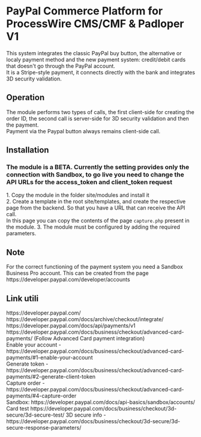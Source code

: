 <h1>PayPal Commerce Platform for ProcessWire CMS/CMF & Padloper V1</h1>
<p>This system integrates the classic PayPal buy button, the alternative or localy payment method and the new payment system: credit/debit cards that doesn't go through the PayPal account.<br>
It is a Stripe-style payment, it connects directly with the bank and integrates 3D security validation.</p>

<h2>Operation</h2>
<p>The module performs two types of calls, the first client-side for creating the order ID, the second call is server-side for 3D security validation and then the payment.<br>
Payment via the Paypal button always remains client-side call.</p>

<h2>Installation</h2>
<h3>The module is a BETA. Currently the setting provides only the connection with Sandbox, to go live you need to change the API URLs for the access_token and client_token request</h3>
<p>
1. Copy the module in the folder site/modules and install it<br>
2. Create a template in the root site/templates, and create the respective page from the backend. So that you have a URL that can receive the API call.<br>
In this page you can copy the contents of the page <code>capture.php</code> present in the module.
3. The module must be configured by adding the required parameters.
</p>

<h2>Note</h2>
<p>For the correct functioning of the payment system you need a Sandbox Business Pro account. This can be created from the page https://developer.paypal.com/developer/accounts</p>

<h2>Link utili</h2>
https://developer.paypal.com/<br>
https://developer.paypal.com/docs/archive/checkout/integrate/<br>
https://developer.paypal.com/docs/api/payments/v1<br>
https://developer.paypal.com/docs/business/checkout/advanced-card-payments/ (Follow Advanced Card payment integration)<br>
Enable your account - https://developer.paypal.com/docs/business/checkout/advanced-card-payments/#1-enable-your-account<br>
Generate token - https://developer.paypal.com/docs/business/checkout/advanced-card-payments/#2-generate-client-token<br>
Capture order - https://developer.paypal.com/docs/business/checkout/advanced-card-payments/#4-capture-order<br>
Sandbox: https://developer.paypal.com/docs/api-basics/sandbox/accounts/ <br>
Card test https://developer.paypal.com/docs/business/checkout/3d-secure/3d-secure-test/
3D secure info - https://developer.paypal.com/docs/business/checkout/3d-secure/3d-secure-response-parameters/
